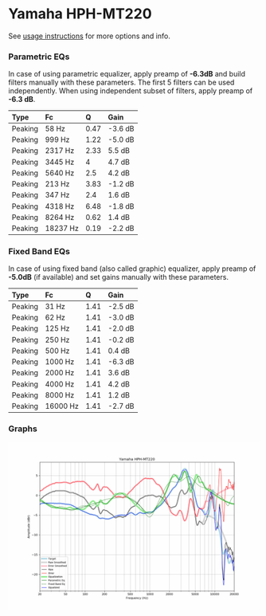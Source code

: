# Yamaha HPH-MT220
See [usage instructions](https://github.com/jaakkopasanen/AutoEq#usage) for more options and info.

### Parametric EQs
In case of using parametric equalizer, apply preamp of **-6.3dB** and build filters manually
with these parameters. The first 5 filters can be used independently.
When using independent subset of filters, apply preamp of **-6.3 dB**.

| Type    | Fc       |    Q | Gain    |
|:--------|:---------|:-----|:--------|
| Peaking | 58 Hz    | 0.47 | -3.6 dB |
| Peaking | 999 Hz   | 1.22 | -5.0 dB |
| Peaking | 2317 Hz  | 2.33 | 5.5 dB  |
| Peaking | 3445 Hz  | 4    | 4.7 dB  |
| Peaking | 5640 Hz  | 2.5  | 4.2 dB  |
| Peaking | 213 Hz   | 3.83 | -1.2 dB |
| Peaking | 347 Hz   | 2.4  | 1.6 dB  |
| Peaking | 4318 Hz  | 6.48 | -1.8 dB |
| Peaking | 8264 Hz  | 0.62 | 1.4 dB  |
| Peaking | 18237 Hz | 0.19 | -2.2 dB |

### Fixed Band EQs
In case of using fixed band (also called graphic) equalizer, apply preamp of **-5.0dB**
(if available) and set gains manually with these parameters.

| Type    | Fc       |    Q | Gain    |
|:--------|:---------|:-----|:--------|
| Peaking | 31 Hz    | 1.41 | -2.5 dB |
| Peaking | 62 Hz    | 1.41 | -3.0 dB |
| Peaking | 125 Hz   | 1.41 | -2.0 dB |
| Peaking | 250 Hz   | 1.41 | -0.2 dB |
| Peaking | 500 Hz   | 1.41 | 0.4 dB  |
| Peaking | 1000 Hz  | 1.41 | -6.3 dB |
| Peaking | 2000 Hz  | 1.41 | 3.6 dB  |
| Peaking | 4000 Hz  | 1.41 | 4.2 dB  |
| Peaking | 8000 Hz  | 1.41 | 1.2 dB  |
| Peaking | 16000 Hz | 1.41 | -2.7 dB |

### Graphs
![](./Yamaha%20HPH-MT220.png)